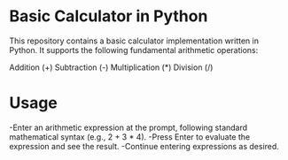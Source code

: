 # Basic Calculator in Python

This repository contains a basic calculator implementation written in Python. It supports the following fundamental arithmetic operations:

Addition (+)
Subtraction (-)
Multiplication (*)
Division (/)

# Usage

-Enter an arithmetic expression at the prompt, following standard mathematical syntax (e.g., 2 + 3 * 4).
-Press Enter to evaluate the expression and see the result.
-Continue entering expressions as desired.
